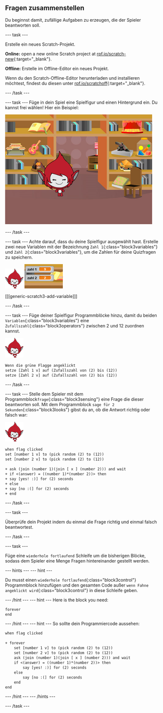 ## Fragen zusammenstellen

Du beginnst damit, zufällige Aufgaben zu erzeugen, die der Spieler beantworten soll.

\--- task \---

Erstelle ein neues Scratch-Projekt.

**Online:** open a new online Scratch project at [rpf.io/scratch-new](http://rpf.io/scratch-new){:target="_blank"}.

**Offline:** Erstelle im Offline-Editor ein neues Projekt.

Wenn du den Scratch-Offline-Editor herunterladen und installieren möchtest, findest du diesen unter [rpf.io/scratchoff](http://rpf.io/scratchoff){:target="_blank"}.

\--- /task \---

\--- task \--- Füge in dein Spiel eine Spielfigur und einen Hintergrund ein. Du kannst frei wählen! Hier ein Beispiel:

![Screenshot](images/brain-setting.png)

\--- /task \---

\--- task \--- Achte darauf, dass du deine Spielfigur ausgewählt hast. Erstelle zwei neue Variablen mit der Bezeichnung `Zahl 1`{:class="block3variables"} und `Zahl 2`{:class="block3variables"}, um die Zahlen für deine Quizfragen zu speichern.

![screenshot](images/giga-sprite.png) ![Screenshot](images/brain-variables.png)

[[[generic-scratch3-add-variable]]]

\--- /task \---

\--- task \--- Füge deiner Spielfigur Programmblöcke hinzu, damit du beiden `Variablen`{:class="block3variables"} eine `Zufallszahl`{:class="block3operators"} zwischen 2 und 12 zuordnen kannst.

![Screenshot](images/giga-sprite.png)

```blocks3
Wenn die grüne Flagge angeklickt
setze [Zahl 1 v] auf (Zufallszahl von (2) bis (12))
setze [Zahl 2 v] auf (Zufallszahl von (2) bis (12))
```

\--- /task \---

\--- task \--- Stelle dem Spieler mit dem Programmblock`frage`{:class="block3sensing"} eine Frage die dieser beantworten soll. Mit dem Programmblock `sage für 2 Sekunden`{:class="block3looks"} gibst du an, ob die Antwort richtig oder falsch war:

![Screenshot](images/giga-sprite.png)

```blocks3
when flag clicked
set [number 1 v] to (pick random (2) to (12))
set [number 2 v] to (pick random (2) to (12))

+ ask (join (number 1)(join [ x ] (number 2))) and wait
+ if <(answer) = ((number 1)*(number 2))> then
+ say [yes! :)] for (2) seconds
+ else
+ say [no :(] for (2) seconds
+ end
```

\--- /task \---

\--- task \---

Überprüfe dein Projekt indem du einmal die Frage richtig und einmal falsch beantwortest.

\--- /task \---

\--- task \---

Füge eine `wiederhole fortlaufend` Schleife um die bisherigen Blöcke, sodass dem Spieler eine Menge Fragen hintereinander gestellt werden.

\--- hints \--- \--- hint \---

Du musst einen `wiederhole fortlaufend`{:class="block3control"} Programmblock hinzufügen und den gesamten Code außer `wenn Fahne angeklickt wird`{:class="block3control"} in diese Schleife geben.

\--- /hint \--- \--- hint \--- Here is the block you need:

```blocks3
forever
end
```

\--- /hint \--- \--- hint \--- So sollte dein Programmiercode aussehen:

```blocks3
when flag clicked

+ forever
    set [number 1 v] to (pick random (2) to (12))
    set [number 2 v] to (pick random (2) to (12))
    ask (join (number 1)(join [ x ] (number 2))) and wait
    if <(answer) = ((number 1)*(number 2))> then
        say [yes! :)] for (2) seconds
    else
        say [no :(] for (2) seconds
    end
end
```

\--- /hint \--- \--- /hints \---

\--- /task \---